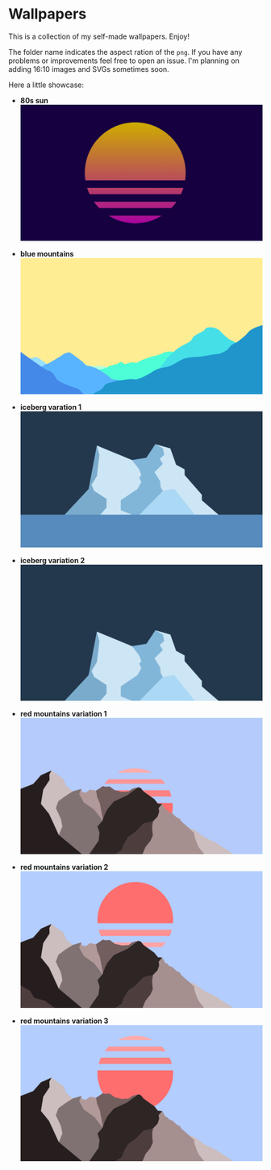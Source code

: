 # Wallpapers

This is a collection of my self-made wallpapers. Enjoy!

The folder name indicates the aspect ration of the `png`. If you have any problems or improvements feel free to open an issue.
I'm planning on adding 16:10 images and SVGs sometimes soon.

Here a little showcase:

- **80s sun**
![sun](https://github.com/whzup/wallpapers/blob/master/16_9/80s_sun_16_9.png)

- **blue mountains**
![blue mountains](https://github.com/whzup/wallpapers/blob/master/16_9/blue_mountains_16_9.png)

- **iceberg varation 1**
![iceberg 1](https://github.com/whzup/wallpapers/blob/master/16_9/iceberg_16_9_var_1.png)

- **iceberg variation 2**
![iceberg 2](https://github.com/whzup/wallpapers/blob/master/16_9/iceberg_16_9_var_2.png)

- **red mountains variation 1**
![red 1](https://github.com/whzup/wallpapers/blob/master/16_9/red_mountains_16_9_var_1.png)

- **red mountains variation 2**
![red 2](https://github.com/whzup/wallpapers/blob/master/16_9/red_mountains_16_9_var_2.png)

- **red mountains variation 3**
![red 3](https://github.com/whzup/wallpapers/blob/master/16_9/red_mountains_16_9_var_3.png)